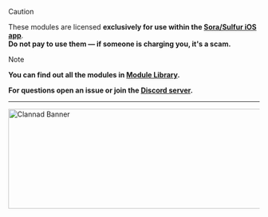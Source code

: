 > [!CAUTION] 
> These modules are licensed **exclusively for use within the [Sora/Sulfur iOS app](https://github.com/cranci1/Sora)**.  
> **Do not pay to use them — if someone is charging you, it's a scam.**

> [!NOTE] 
> **You can find out all the modules in [Module Library](https://sora.jm26.net/library/).**
> 
> **For questions open an issue or join the [Discord server](https://discord.gg/WAsJKKZgmX).**

---

<img src="https://raw.githubusercontent.com/xibrox/sora-movie-module/refs/heads/main/clannad_banner.jpg" alt="Clannad Banner" width="1020" height="200">